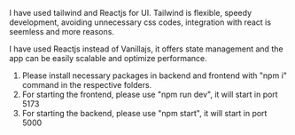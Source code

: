 I have used tailwind and Reactjs for UI. Tailwind is flexible, speedy development, avoiding unnecessary css codes, integration with react is seemless and more reasons.

I have used Reactjs instead of Vanillajs, it offers state management and the app can be easily scalable and optimize performance.

1. Please install necessary packages in backend and frontend with "npm i" command in the respective folders.
2. For starting the frontend, please use "npm run dev", it will start in port 5173
3. For starting the backend, please use "npm start", it will start in port 5000
